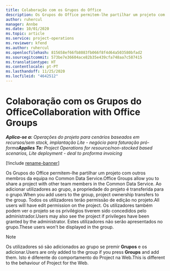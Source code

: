 ```yaml
---
title: Colaboração com os Grupos do Office
description: Os Grupos do Office permitem-lhe partilhar um projeto com outros membros da equipa no Common Data Service.
author: ruhercul
manager: Annbe
ms.date: 10/01/2020
ms.topic: article
ms.service: project-operations
ms.reviewer: kfend
ms.author: ruhercul
ms.openlocfilehash: 815658ef66fb8083fb066f8f4d64a503580bfad2
ms.sourcegitcommit: 573be7e36604ace82b35e439cfa748aa7c587415
ms.translationtype: HT
ms.contentlocale: pt-PT
ms.lasthandoff: 11/25/2020
ms.locfileid: "4642512"
---
```

# <a name="collaboration-with-office-groups"></a><span data-ttu-id="f8572-103">Colaboração com os Grupos do Office</span><span class="sxs-lookup"><span data-stu-id="f8572-103">Collaboration with Office Groups</span></span>

<span data-ttu-id="f8572-104">_**Aplica-se a:** Operações do projeto para cenários baseados em recursos/sem stock, implantação Lite - negócio para faturação pró-forma_</span><span class="sxs-lookup"><span data-stu-id="f8572-104">_**Applies To:** Project Operations for resource/non-stocked based scenarios, Lite deployment - deal to proforma invoicing_</span></span>

[!include [rename-banner](~/includes/cc-data-platform-banner.md)]

<span data-ttu-id="f8572-105">Os Grupos do Office permitem-lhe partilhar um projeto com outros membros da equipa no Common Data Service.</span><span class="sxs-lookup"><span data-stu-id="f8572-105">Office Groups allow you to share a project with other team members in the Common Data Service.</span></span> <span data-ttu-id="f8572-106">Ao adicionar utilizadores ao grupo, a propriedade do projeto é transferida para o grupo.</span><span class="sxs-lookup"><span data-stu-id="f8572-106">When you add users to the group, project ownership transfers to the group.</span></span> <span data-ttu-id="f8572-107">Todos os utilizadores terão permissão de edição no projeto.</span><span class="sxs-lookup"><span data-stu-id="f8572-107">All users will have edit permission on the project.</span></span> <span data-ttu-id="f8572-108">Os utilizadores também podem ver o projeto se os privilégios tiverem sido concedidos pelo administrador.</span><span class="sxs-lookup"><span data-stu-id="f8572-108">Users may also see the project if privileges have been granted by the administrator.</span></span> <span data-ttu-id="f8572-109">Estes utilizadores não serão apresentados no grupo.</span><span class="sxs-lookup"><span data-stu-id="f8572-109">These users won't be displayed in the group.</span></span>

> [!NOTE] 
> <span data-ttu-id="f8572-110">Os utilizadores só são adicionados ao grupo se premir **Grupos** e os adicionar.</span><span class="sxs-lookup"><span data-stu-id="f8572-110">Users are only added to the group if you press **Groups** and add them.</span></span> <span data-ttu-id="f8572-111">Isto é diferente do comportamento do Project na Web.</span><span class="sxs-lookup"><span data-stu-id="f8572-111">This is different to the behaviour of Project for the Web.</span></span> 

